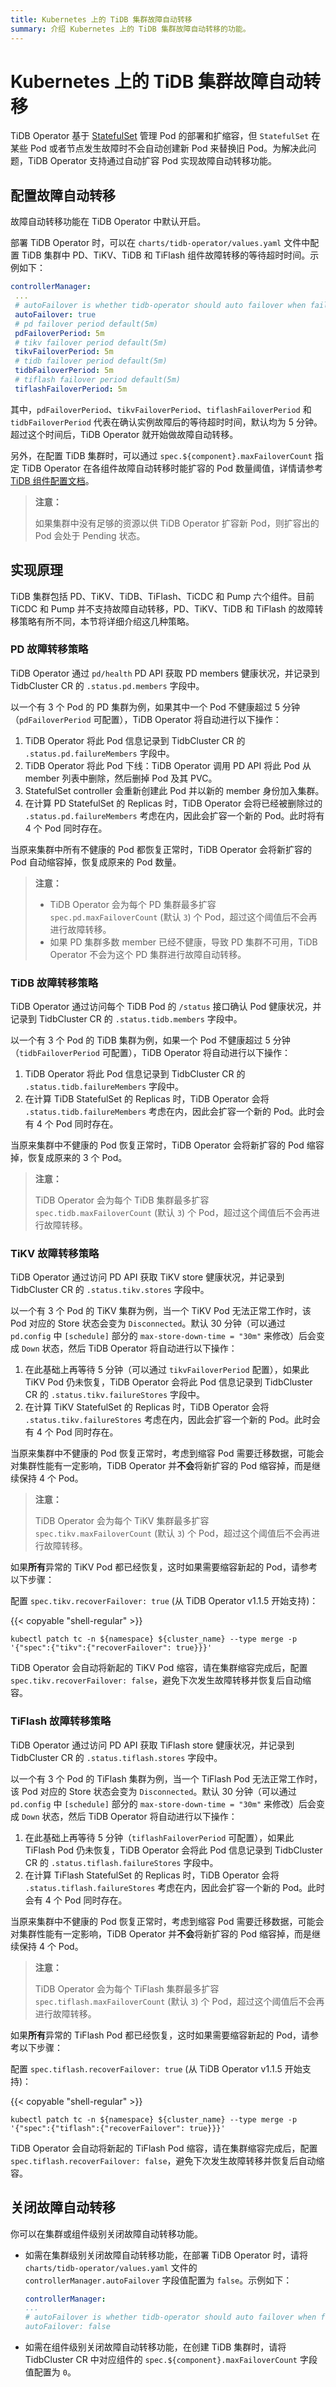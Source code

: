 ```yaml
---
title: Kubernetes 上的 TiDB 集群故障自动转移
summary: 介绍 Kubernetes 上的 TiDB 集群故障自动转移的功能。
---
```


# Kubernetes 上的 TiDB 集群故障自动转移

TiDB Operator 基于 [StatefulSet](https://kubernetes.io/docs/concepts/workloads/controllers/statefulset/) 管理 Pod 的部署和扩缩容，但 `StatefulSet` 在某些 Pod 或者节点发生故障时不会自动创建新 Pod 来替换旧 Pod。为解决此问题，TiDB Operator 支持通过自动扩容 Pod 实现故障自动转移功能。

## 配置故障自动转移

故障自动转移功能在 TiDB Operator 中默认开启。

部署 TiDB Operator 时，可以在 `charts/tidb-operator/values.yaml` 文件中配置 TiDB 集群中 PD、TiKV、TiDB 和 TiFlash 组件故障转移的等待超时时间。示例如下：

```yaml
controllerManager:
 ...
 # autoFailover is whether tidb-operator should auto failover when failure occurs
 autoFailover: true
 # pd failover period default(5m)
 pdFailoverPeriod: 5m
 # tikv failover period default(5m)
 tikvFailoverPeriod: 5m
 # tidb failover period default(5m)
 tidbFailoverPeriod: 5m
 # tiflash failover period default(5m)
 tiflashFailoverPeriod: 5m
```

其中，`pdFailoverPeriod`、`tikvFailoverPeriod`、`tiflashFailoverPeriod` 和 `tidbFailoverPeriod` 代表在确认实例故障后的等待超时时间，默认均为 5 分钟。超过这个时间后，TiDB Operator 就开始做故障自动转移。

另外，在配置 TiDB 集群时，可以通过 `spec.${component}.maxFailoverCount` 指定 TiDB Operator 在各组件故障自动转移时能扩容的 Pod 数量阈值，详情请参考 [TiDB 组件配置文档](configure-a-tidb-cluster.md#配置-pdtidbtikvtiflash-故障自动转移阈值)。

> **注意：**
> 
> 如果集群中没有足够的资源以供 TiDB Operator 扩容新 Pod，则扩容出的 Pod 会处于 Pending 状态。

## 实现原理

TiDB 集群包括 PD、TiKV、TiDB、TiFlash、TiCDC 和 Pump 六个组件。目前 TiCDC 和 Pump 并不支持故障自动转移，PD、TiKV、TiDB 和 TiFlash 的故障转移策略有所不同，本节将详细介绍这几种策略。

### PD 故障转移策略

TiDB Operator 通过 `pd/health` PD API 获取 PD members 健康状况，并记录到 TidbCluster CR 的 `.status.pd.members` 字段中。

以一个有 3 个 Pod 的 PD 集群为例，如果其中一个 Pod 不健康超过 5 分钟（`pdFailoverPeriod` 可配置），TiDB Operator 将自动进行以下操作：

1. TiDB Operator 将此 Pod 信息记录到 TidbCluster CR 的 `.status.pd.failureMembers` 字段中。
2. TiDB Operator 将此 Pod 下线：TiDB Operator 调用 PD API 将此 Pod 从 member 列表中删除，然后删掉 Pod 及其 PVC。
3. StatefulSet controller 会重新创建此 Pod 并以新的 member 身份加入集群。
4. 在计算 PD StatefulSet 的 Replicas 时，TiDB Operator 会将已经被删除过的 `.status.pd.failureMembers` 考虑在内，因此会扩容一个新的 Pod。此时将有 4 个 Pod 同时存在。

当原来集群中所有不健康的 Pod 都恢复正常时，TiDB Operator 会将新扩容的 Pod 自动缩容掉，恢复成原来的 Pod 数量。

> **注意：**
>
> - TiDB Operator 会为每个 PD 集群最多扩容 `spec.pd.maxFailoverCount` (默认 `3`) 个 Pod，超过这个阈值后不会再进行故障转移。
> - 如果 PD 集群多数 member 已经不健康，导致 PD 集群不可用，TiDB Operator 不会为这个 PD 集群进行故障自动转移。

### TiDB 故障转移策略

TiDB Operator 通过访问每个 TiDB Pod 的 `/status` 接口确认 Pod 健康状况，并记录到 TidbCluster CR 的 `.status.tidb.members` 字段中。

以一个有 3 个 Pod 的 TiDB 集群为例，如果一个 Pod 不健康超过 5 分钟（`tidbFailoverPeriod` 可配置），TiDB Operator 将自动进行以下操作：

1. TiDB Operator 将此 Pod 信息记录到 TidbCluster CR 的 `.status.tidb.failureMembers` 字段中。
2. 在计算 TiDB StatefulSet 的 Replicas 时，TiDB Operator 会将 `.status.tidb.failureMembers` 考虑在内，因此会扩容一个新的 Pod。此时会有 4 个 Pod 同时存在。

当原来集群中不健康的 Pod 恢复正常时，TiDB Operator 会将新扩容的 Pod 缩容掉，恢复成原来的 3 个 Pod。

> **注意：**
>
> TiDB Operator 会为每个 TiDB 集群最多扩容 `spec.tidb.maxFailoverCount` (默认 `3`) 个 Pod，超过这个阈值后不会再进行故障转移。

### TiKV 故障转移策略

TiDB Operator 通过访问 PD API 获取 TiKV store 健康状况，并记录到 TidbCluster CR 的 `.status.tikv.stores` 字段中。

以一个有 3 个 Pod 的 TiKV 集群为例，当一个 TiKV Pod 无法正常工作时，该 Pod 对应的 Store 状态会变为 `Disconnected`。默认 30 分钟（可以通过 `pd.config` 中 `[schedule]` 部分的 `max-store-down-time = "30m"` 来修改）后会变成 `Down` 状态，然后 TiDB Operator 将自动进行以下操作：

1. 在此基础上再等待 5 分钟（可以通过 `tikvFailoverPeriod` 配置），如果此 TiKV Pod 仍未恢复，TiDB Operator 会将此 Pod 信息记录到 TidbCluster CR 的 `.status.tikv.failureStores` 字段中。
2. 在计算 TiKV StatefulSet 的 Replicas 时，TiDB Operator 会将 `.status.tikv.failureStores` 考虑在内，因此会扩容一个新的 Pod。此时会有 4 个 Pod 同时存在。

当原来集群中不健康的 Pod 恢复正常时，考虑到缩容 Pod 需要迁移数据，可能会对集群性能有一定影响，TiDB Operator 并**不会**将新扩容的 Pod 缩容掉，而是继续保持 4 个 Pod。

> **注意：**
>
> TiDB Operator 会为每个 TiKV 集群最多扩容 `spec.tikv.maxFailoverCount` (默认 `3`) 个 Pod，超过这个阈值后不会再进行故障转移。

如果**所有**异常的 TiKV Pod 都已经恢复，这时如果需要缩容新起的 Pod，请参考以下步骤：

配置 `spec.tikv.recoverFailover: true` (从 TiDB Operator v1.1.5 开始支持)：

{{< copyable "shell-regular" >}}

```shell
kubectl patch tc -n ${namespace} ${cluster_name} --type merge -p '{"spec":{"tikv":{"recoverFailover": true}}}'
```

TiDB Operator 会自动将新起的 TiKV Pod 缩容，请在集群缩容完成后，配置 `spec.tikv.recoverFailover: false`，避免下次发生故障转移并恢复后自动缩容。

### TiFlash 故障转移策略

TiDB Operator 通过访问 PD API 获取 TiFlash store 健康状况，并记录到 TidbCluster CR 的 `.status.tiflash.stores` 字段中。

以一个有 3 个 Pod 的 TiFlash 集群为例，当一个 TiFlash Pod 无法正常工作时，该 Pod 对应的 Store 状态会变为 `Disconnected`。默认 30 分钟（可以通过 `pd.config` 中 `[schedule]` 部分的 `max-store-down-time = "30m"` 来修改）后会变成 `Down` 状态，然后 TiDB Operator 将自动进行以下操作：

1. 在此基础上再等待 5 分钟（`tiflashFailoverPeriod` 可配置），如果此 TiFlash Pod 仍未恢复，TiDB Operator 会将此 Pod 信息记录到 TidbCluster CR 的 `.status.tiflash.failureStores` 字段中。
2. 在计算 TiFlash StatefulSet 的 Replicas 时，TiDB Operator 会将 `.status.tiflash.failureStores` 考虑在内，因此会扩容一个新的 Pod。此时会有 4 个 Pod 同时存在。

当原来集群中不健康的 Pod 恢复正常时，考虑到缩容 Pod 需要迁移数据，可能会对集群性能有一定影响，TiDB Operator 并**不会**将新扩容的 Pod 缩容掉，而是继续保持 4 个 Pod。

> **注意：**
>
> TiDB Operator 会为每个 TiFlash 集群最多扩容 `spec.tiflash.maxFailoverCount` (默认 `3`) 个 Pod，超过这个阈值后不会再进行故障转移。

如果**所有**异常的 TiFlash Pod 都已经恢复，这时如果需要缩容新起的 Pod，请参考以下步骤：

配置 `spec.tiflash.recoverFailover: true` (从 TiDB Operator v1.1.5 开始支持)：

{{< copyable "shell-regular" >}}

```shell
kubectl patch tc -n ${namespace} ${cluster_name} --type merge -p '{"spec":{"tiflash":{"recoverFailover": true}}}'
```

TiDB Operator 会自动将新起的 TiFlash Pod 缩容，请在集群缩容完成后，配置 `spec.tiflash.recoverFailover: false`，避免下次发生故障转移并恢复后自动缩容。

## 关闭故障自动转移

你可以在集群或组件级别关闭故障自动转移功能。

- 如需在集群级别关闭故障自动转移功能，在部署 TiDB Operator 时，请将 `charts/tidb-operator/values.yaml` 文件的 `controllerManager.autoFailover` 字段值配置为 `false`。示例如下：

    ```yaml
    controllerManager:
    ...
    # autoFailover is whether tidb-operator should auto failover when failure occurs
    autoFailover: false
    ```

- 如需在组件级别关闭故障自动转移功能，在创建 TiDB 集群时，请将 TidbCluster CR 中对应组件的 `spec.${component}.maxFailoverCount` 字段值配置为 `0`。
